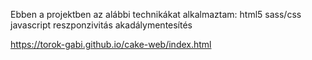 Ebben a projektben az alábbi technikákat alkalmaztam:
html5
sass/css
javascript
reszponzivitás
akadálymentesítés

https://torok-gabi.github.io/cake-web/index.html
